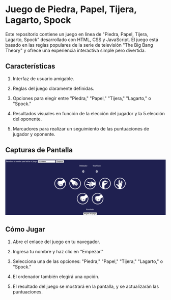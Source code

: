 # Juego de Piedra, Papel, Tijera, Lagarto, Spock
Este repositorio contiene un juego en línea de "Piedra, Papel, Tijera, Lagarto, Spock" desarrollado con HTML, CSS y JavaScript. El juego está basado en las reglas populares de la serie de televisión "The Big Bang Theory" y ofrece una experiencia interactiva simple pero divertida.



## Características

1. Interfaz de usuario amigable.

2. Reglas del juego claramente definidas.

3. Opciones para elegir entre "Piedra," "Papel," "Tijera," "Lagarto," o "Spock."

4. Resultados visuales en función de la elección del jugador y la 5.elección del oponente.

5. Marcadores para realizar un seguimiento de las puntuaciones de jugador y oponente.

## Capturas de Pantalla
![ScreenShot](images/screenshot.png)


## Cómo Jugar
1. Abre el enlace del juego en tu navegador.

2. Ingresa tu nombre y haz clic en "Empezar."

3. Selecciona una de las opciones: "Piedra," "Papel," "Tijera," "Lagarto," o "Spock."

4. El ordenador también elegirá una opción.

5. El resultado del juego se mostrará en la pantalla, y se actualizarán las puntuaciones.
